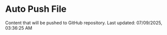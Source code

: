 # Auto Push File

Content that will be pushed to GitHub repository.
Last updated: 07/09/2025, 03:36:25 AM